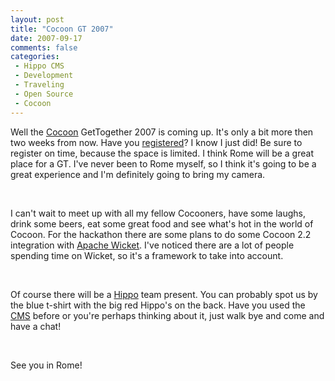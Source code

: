 ```yaml
---
layout: post
title: "Cocoon GT 2007"
date: 2007-09-17
comments: false
categories:
 - Hippo CMS
 - Development
 - Traveling
 - Open Source
 - Cocoon
---
```


<div class='post'>
<p>Well the <a href="http://cocoon.apache.org/">Cocoon</a> GetTogether 2007 is coming up. It's only a bit more then two weeks from now. Have you <a target="_blank" href="http://www.cocoongt.org/Registration.html" alt="Register">registered</a>? I know I just did! Be sure to register on time, because the space is limited. I think Rome will be a great place for a GT. I've never been to Rome myself, so I think it's going to be a great experience and I'm definitely going to bring my camera.</p><br/><p>I can't wait to meet up with all my fellow Cocooners, have some laughs, drink some beers, eat some great food and see what's hot in the world of Cocoon. For the hackathon there are some plans to do some Cocoon 2.2 integration with <a href="http://wicket.apache.org/" alt="Apache Wicket" target="_blank">Apache Wicket</a>. I've noticed there are a lot of people spending time on Wicket, so it's a framework to take into account.</p><br/><p>Of course there will be a <a target="_blank" href="http://www.hippo.nl">Hippo</a> team present. You can probably spot us by the blue t-shirt with the big red Hippo's on the back. Have you used the <a href="http://www.hippocms.org" target="_blank">CMS</a> before or you're perhaps thinking about it, just walk bye and come and have a chat!</p><br/><p>See you in Rome!</p><br/><br/></div>
